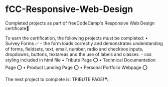 # fCC-Responsive-Web-Design
Completed  projects as part of freeCodeCamp's Responsive Web Design certificate📝

To earn the certification, the following projects must be completed:
    • Survey Forms ✅
        - the form loads correctly and demonstrates understanding of forms, fieldsets, text, email, number, radio and checkbox inputs, dropdowns, buttons, textareas and the use of                labels and classes.
        - css styling included in html file
    • Tribute Page ⭕️
    • Technical Documentation Page ⭕️
    • Product Landing Page ⭕️
    • Personal Portfolio Webpage ⭕️
    
The next project to complete is: TRIBUTE PAGE!🪓
